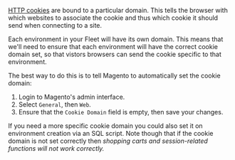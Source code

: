 [HTTP cookies](http://en.wikipedia.org/wiki/HTTP_cookie) are bound to a
particular domain. This tells the browser with which websites to associate
the cookie and thus which cookie it should send when connecting to a site.

Each environment in your Fleet will have its own domain. This means that we'll
need to ensure that each environment will have the correct cookie domain set, so
that vistors browsers can send the cookie specific to that environment.

The best way to do this is to tell Magento to automatically set the cookie
domain:

 1. Login to Magento's admin interface.
 1. Select `General`, then `Web`.
 1. Ensure that the `Cookie Domain` field is empty, then save your changes.

If you need a more specific cookie domain you could also set it on environment
creation via an SQL script. Note though that if the cookie domain is not set
correctly then *shopping carts and session-related functions will not work
correctly.*
